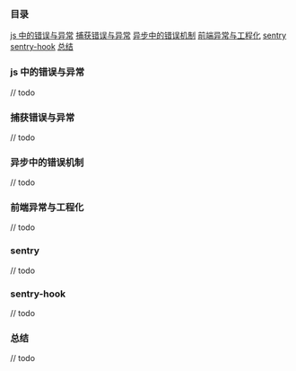 ### 目录

[js 中的错误与异常](#js中的错误与异常)
[捕获错误与异常](#捕获错误与异常)
[异步中的错误机制](#异步中的错误机制)
[前端异常与工程化](#前端异常与工程化)
[sentry](#sentry)
[sentry-hook](#sentry-hook)
[总结](#总结)

### js 中的错误与异常

// todo

### 捕获错误与异常

// todo

### 异步中的错误机制

// todo

### 前端异常与工程化

// todo

### sentry

// todo

### sentry-hook

// todo

### 总结

// todo
